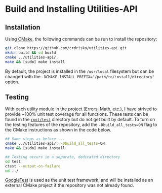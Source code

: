 # Build and Installing Utilities-API

## Installation

Using [CMake](https://cmake.org), the following commands can be run to install the repository:

```bash
git clone https://github.com/crdrisko/utilities-api.git
mkdir build && cd build
cmake ../utilities-api/.
make && [sudo] make install
```

By default, the project is installed in the `/usr/local` filesystem but can be changed with the `-DCMAKE_INSTALL_PREFIX="/path/to/install/directory"` option.

## Testing

With each utility module in the project (Errors, Math, etc.), I have strived to provide ~100% unit test coverage for all functions. These tests can be found in the [`root/test`](https://github.com/crdrisko/utilities-api/tree/master/test) directory but do not get built by default. To turn on the testing features of the repository, add the `-Dbuild_all_tests=ON` flag to the CMake instructions as shown in the code below.

```bash
## Same steps as before ...
cmake ../utilities-api/. -Dbuild_all_tests=ON
make && [sudo] make install

## Testing occurs in a separate, dedicated directory
cd test
ctest --output-on-failure
cd ../
```

[GoogleTest](https://github.com/google/googletest) is used as the unit test framework, and will be installed as an external CMake project if the repository was not already found.
